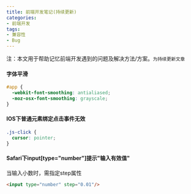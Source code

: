 ```yaml
---
title: 前端开发笔记(持续更新)
categories:
- 前端开发
tags:
- 兼容性
- Bug
---
```


注：本文用于帮助记忆前端开发遇到的问题及解决方法/方案。`为持续更新文章`

#### 字体平滑

```css
#app {
  -webkit-font-smoothing: antialiased;
  -moz-osx-font-smoothing: grayscale;
}
```

#### IOS下普通元素绑定点击事件无效

```css
.js-click {
  cursor: pointer;
}
```

#### Safari下input[type="number"]提示"输入有效值"

当输入小数时，需指定step属性

```html
<input type="number" step="0.01"/>
```